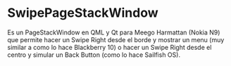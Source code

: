 SwipePageStackWindow
====================

Es un PageStackWindow en QML y Qt para Meego Harmattan (Nokia N9) que permite hacer un Swipe Right desde el borde y mostrar un menu (muy similar a como lo hace Blackberry 10) o hacer un Swipe Right desde el centro y simular un Back Button (como lo hace Sailfish OS).
